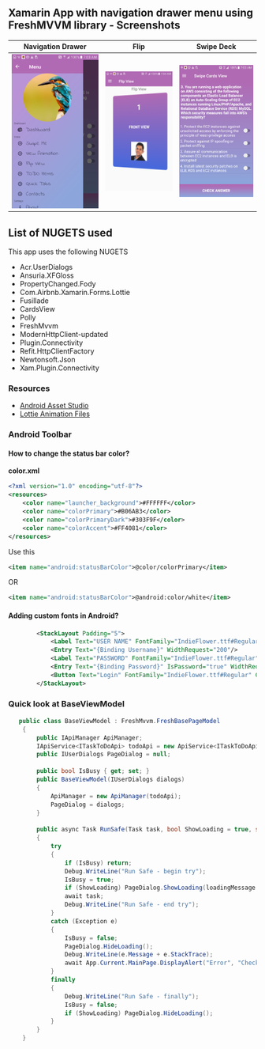 ## Xamarin App with navigation drawer menu using FreshMVVM library - Screenshots 
| Navigation Drawer | Flip | Swipe Deck |
| --- | --- | --- |
| ![Slider Menu](Screenshots/Capture-2.PNG?raw=true "Slider menu") | ![Slider Menu](Screenshots/Capture-3.PNG?raw=true) | ![Slider Menu](Screenshots/Capture-1.PNG?raw=true) |

## List of NUGETS used

This app uses the following NUGETS

* Acr.UserDialogs
* Ansuria.XFGloss
* PropertyChanged.Fody
* Com.Airbnb.Xamarin.Forms.Lottie
* Fusillade
* CardsView
* Polly
* FreshMvvm
* ModernHttpClient-updated
* Plugin.Connectivity
* Refit.HttpClientFactory
* Newtonsoft.Json
* Xam.Plugin.Connectivity


### Resources

* [Android Asset Studio](http://romannurik.github.io/AndroidAssetStudio/icons-launcher.htm)
* [Lottie Animation Files](https://www.lottiefiles.com)

### Android Toolbar 

#### How to change the status bar color?

**color.xml**

```xml
<?xml version="1.0" encoding="utf-8"?>
<resources>
    <color name="launcher_background">#FFFFFF</color>
    <color name="colorPrimary">#B06AB3</color>
    <color name="colorPrimaryDark">#303F9F</color>
    <color name="colorAccent">#FF4081</color>
</resources>
```

Use this 

```xml
<item name="android:statusBarColor">@color/colorPrimary</item>
```

OR

```xml
<item name="android:statusBarColor">@android:color/white</item>
```


#### Adding custom fonts in Android?

```xml
        <StackLayout Padding="5">
            <Label Text="USER NAME" FontFamily="IndieFlower.ttf#Regular" FontSize="Medium" TextColor="White" />
            <Entry Text="{Binding Username}" WidthRequest="200"/>
            <Label Text="PASSWORD" FontFamily="IndieFlower.ttf#Regular" FontSize="Medium" TextColor="White" />
            <Entry Text="{Binding Password}" IsPassword="true" WidthRequest="200"/>
            <Button Text="Login" FontFamily="IndieFlower.ttf#Regular" Command="{Binding LoginCommand}" />
        </StackLayout>
```

### Quick look at BaseViewModel

```csharp
   public class BaseViewModel : FreshMvvm.FreshBasePageModel
    {
        public IApiManager ApiManager;
        IApiService<ITaskToDoApi> todoApi = new ApiService<ITaskToDoApi>(Config.ApiUrl);
        public IUserDialogs PageDialog = null;

        public bool IsBusy { get; set; }
        public BaseViewModel(IUserDialogs dialogs)
        {
            ApiManager = new ApiManager(todoApi);
            PageDialog = dialogs;
        }

        public async Task RunSafe(Task task, bool ShowLoading = true, string loadingMessage = null)
        {
            try
            {
                if (IsBusy) return;
                Debug.WriteLine("Run Safe - begin try");
                IsBusy = true;
                if (ShowLoading) PageDialog.ShowLoading(loadingMessage ?? "Working");
                await task;
                Debug.WriteLine("Run Safe - end try");
            }
            catch (Exception e)
            {
                IsBusy = false;
                PageDialog.HideLoading();
                Debug.WriteLine(e.Message + e.StackTrace);
                await App.Current.MainPage.DisplayAlert("Error", "Check your internet connection", "OK");
            }
            finally
            {
                Debug.WriteLine("Run Safe - finally");
                IsBusy = false;
                if (ShowLoading) PageDialog.HideLoading();
            }
        }
    }
```
